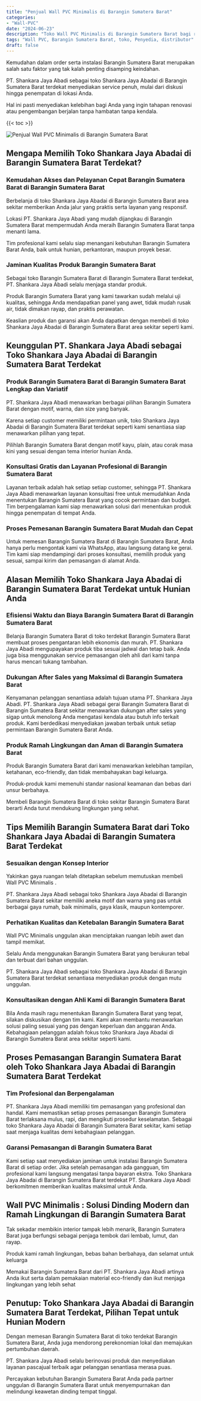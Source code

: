 ```yaml
---
title: "Penjual Wall PVC Minimalis di Barangin Sumatera Barat"
categories: 
- "Wall-PVC"
date: "2024-06-23"
description: "Toko Wall PVC Minimalis di Barangin Sumatera Barat bagi rumah, kantor, dan ritel. Material unggulan, pilihan motif, warna elegan, dengan servis penempatan ditangani oleh tim profesional serta jaminan resmi!|Layanan penjualan Wall PVC Minimalis di Barangin Sumatera Barat bagi keperluan hunian, perkantoran, atau ritel, dengan produk berkualitas dan pemasangan oleh teknisi profesional serta kepastian resmi.|Alternatif Wall PVC Minimalis di Barangin Sumatera Barat yang terpercaya untuk hunian, office, dan ritel, bersama produk unggulan dan instalasi ditangani oleh teknisi ahli dan kepastian resmi.|Penjualan Wall PVC Minimalis di Barangin Sumatera Barat untuk rumah, kantor, serta gerai, beserta produk terbaik dan instalasi dikerjakan oleh tim berpengalaman, dilengkapi beserta garansi resmi.}"
tags: "Wall PVC, Barangin Sumatera Barat, toko, Penyedia, distributor"
draft: false
---
```


Kemudahan dalam order serta instalasi Barangin Sumatera Barat merupakan salah satu faktor yang tak kalah penting disamping keindahan.

PT. Shankara Jaya Abadi sebagai toko Shankara Jaya Abadai di Barangin Sumatera Barat terdekat menyediakan service penuh, mulai dari diskusi hingga penempatan di lokasi Anda.

Hal ini pasti menyediakan kelebihan bagi Anda yang ingin tahapan renovasi atau pengembangan berjalan tanpa hambatan tanpa kendala.

{{< toc >}}

![Penjual Wall PVC Minimalis di Barangin Sumatera Barat](/images/Wall-PVC/Penjual-Wall-PVC-Minimalis-di-Barangin-Sumatera-Barat.png)


## Mengapa Memilih Toko Shankara Jaya Abadai di Barangin Sumatera Barat Terdekat?

### Kemudahan Akses dan Pelayanan Cepat Barangin Sumatera Barat di Barangin Sumatera Barat

Berbelanja di toko Shankara Jaya Abadai di Barangin Sumatera Barat area sekitar memberikan Anda jalur yang praktis serta layanan yang responsif.

Lokasi PT. Shankara Jaya Abadi yang mudah dijangkau di Barangin Sumatera Barat mempermudah Anda meraih Barangin Sumatera Barat tanpa menanti lama.

Tim profesional kami selalu siap menangani kebutuhan Barangin Sumatera Barat Anda, baik untuk hunian, perkantoran, maupun proyek besar.

### Jaminan Kualitas Produk Barangin Sumatera Barat

Sebagai toko Barangin Sumatera Barat di Barangin Sumatera Barat terdekat, PT. Shankara Jaya Abadi selalu menjaga standar produk.

Produk Barangin Sumatera Barat yang kami tawarkan sudah melalui uji kualitas, sehingga Anda mendapatkan panel yang awet, tidak mudah rusak air, tidak dimakan rayap, dan praktis perawatan.

Keaslian produk dan garansi akan Anda dapatkan dengan membeli di toko Shankara Jaya Abadai di Barangin Sumatera Barat area sekitar seperti kami.

## Keunggulan PT. Shankara Jaya Abadi sebagai Toko Shankara Jaya Abadai di Barangin Sumatera Barat Terdekat

### Produk Barangin Sumatera Barat di Barangin Sumatera Barat Lengkap dan Variatif

PT. Shankara Jaya Abadi menawarkan berbagai pilihan Barangin Sumatera Barat dengan motif, warna, dan size yang banyak.

Karena setiap customer memiliki permintaan unik, toko Shankara Jaya Abadai di Barangin Sumatera Barat terdekat seperti kami senantiasa siap menawarkan pilihan yang tepat.

Pilihlah Barangin Sumatera Barat dengan motif kayu, plain, atau corak masa kini yang sesuai dengan tema interior hunian Anda.

### Konsultasi Gratis dan Layanan Profesional di Barangin Sumatera Barat

Layanan terbaik adalah hak setiap setiap customer, sehingga PT. Shankara Jaya Abadi menawarkan layanan konsultasi free untuk memudahkan Anda menentukan Barangin Sumatera Barat yang cocok permintaan dan budget. Tim berpengalaman kami siap menawarkan solusi dari menentukan produk hingga penempatan di tempat Anda.

### Proses Pemesanan Barangin Sumatera Barat Mudah dan Cepat

Untuk memesan Barangin Sumatera Barat di Barangin Sumatera Barat, Anda hanya perlu mengontak kami via WhatsApp, atau langsung datang ke gerai. Tim kami siap mendampingi dari proses konsultasi, memilih produk yang sesuai, sampai kirim dan pemasangan di alamat Anda.

## Alasan Memilih Toko Shankara Jaya Abadai di Barangin Sumatera Barat Terdekat untuk Hunian Anda

### Efisiensi Waktu dan Biaya Barangin Sumatera Barat di Barangin Sumatera Barat

Belanja Barangin Sumatera Barat di toko terdekat Barangin Sumatera Barat membuat proses pengantaran lebih ekonomis dan murah. PT. Shankara Jaya Abadi mengupayakan produk tiba sesuai jadwal dan tetap baik. Anda juga bisa menggunakan service pemasangan oleh ahli dari kami tanpa harus mencari tukang tambahan.

### Dukungan After Sales yang Maksimal di Barangin Sumatera Barat

Kenyamanan pelanggan senantiasa adalah tujuan utama PT. Shankara Jaya Abadi. PT. Shankara Jaya Abadi sebagai gerai Barangin Sumatera Barat di Barangin Sumatera Barat sekitar menawarkan dukungan after sales yang sigap untuk menolong Anda mengatasi kendala atau butuh info terkait produk. Kami berdedikasi menyediakan jawaban terbaik untuk setiap permintaan Barangin Sumatera Barat Anda.

### Produk Ramah Lingkungan dan Aman di Barangin Sumatera Barat

Produk Barangin Sumatera Barat dari kami menawarkan kelebihan tampilan, ketahanan, eco-friendly, dan tidak membahayakan bagi keluarga.

Produk-produk kami memenuhi standar nasional keamanan dan bebas dari unsur berbahaya.

Membeli Barangin Sumatera Barat di toko sekitar Barangin Sumatera Barat berarti Anda turut mendukung lingkungan yang sehat.

## Tips Memilih Barangin Sumatera Barat dari Toko Shankara Jaya Abadai di Barangin Sumatera Barat Terdekat

### Sesuaikan dengan Konsep Interior 

Yakinkan gaya ruangan telah ditetapkan sebelum memutuskan membeli  Wall PVC Minimalis .

PT. Shankara Jaya Abadi sebagai toko Shankara Jaya Abadai di Barangin Sumatera Barat sekitar memiliki aneka motif dan warna yang pas untuk berbagai gaya rumah, baik minimalis, gaya klasik, maupun kontemporer.

### Perhatikan Kualitas dan Ketebalan Barangin Sumatera Barat

 Wall PVC Minimalis  unggulan akan menciptakan ruangan lebih awet dan tampil memikat.

Selalu Anda menggunakan Barangin Sumatera Barat yang berukuran tebal dan terbuat dari bahan unggulan.

PT. Shankara Jaya Abadi sebagai toko Shankara Jaya Abadai di Barangin Sumatera Barat terdekat senantiasa menyediakan produk dengan mutu unggulan.

### Konsultasikan dengan Ahli Kami di Barangin Sumatera Barat

Bila Anda masih ragu menentukan Barangin Sumatera Barat yang tepat, silakan diskusikan dengan tim kami. Kami akan membantu menawarkan solusi paling sesuai yang pas dengan keperluan dan anggaran Anda. Kebahagiaan pelanggan adalah fokus toko Shankara Jaya Abadai di Barangin Sumatera Barat area sekitar seperti kami.

## Proses Pemasangan Barangin Sumatera Barat oleh Toko Shankara Jaya Abadai di Barangin Sumatera Barat Terdekat

### Tim Profesional dan Berpengalaman

PT. Shankara Jaya Abadi memiliki tim pemasangan yang profesional dan handal. Kami memastikan setiap proses pemasangan Barangin Sumatera Barat terlaksana mulus, rapi, dan mengikuti prosedur keselamatan. Sebagai toko Shankara Jaya Abadai di Barangin Sumatera Barat sekitar, kami setiap saat menjaga kualitas demi kebahagiaan pelanggan.

### Garansi Pemasangan di Barangin Sumatera Barat

Kami setiap saat menyediakan jaminan untuk instalasi Barangin Sumatera Barat di setiap order. Jika setelah pemasangan ada gangguan, tim profesional kami langsung mengatasi tanpa bayaran ekstra. Toko Shankara Jaya Abadai di Barangin Sumatera Barat terdekat PT. Shankara Jaya Abadi berkomitmen memberikan kualitas maksimal untuk Anda.

##  Wall PVC Minimalis : Solusi Dinding Modern dan Ramah Lingkungan di Barangin Sumatera Barat

Tak sekadar membikin interior tampak lebih menarik, Barangin Sumatera Barat juga berfungsi sebagai penjaga tembok dari lembab, lumut, dan rayap.

Produk kami ramah lingkungan, bebas bahan berbahaya, dan selamat untuk keluarga

Memakai Barangin Sumatera Barat dari PT. Shankara Jaya Abadi artinya Anda ikut serta dalam pemakaian material eco-friendly dan ikut menjaga lingkungan yang lebih sehat

## Penutup: Toko Shankara Jaya Abadai di Barangin Sumatera Barat Terdekat, Pilihan Tepat untuk Hunian Modern

Dengan memesan Barangin Sumatera Barat di toko terdekat Barangin Sumatera Barat, Anda juga mendorong perekonomian lokal dan memajukan pertumbuhan daerah.

PT. Shankara Jaya Abadi selalu berinovasi produk dan menyediakan layanan pascajual terbaik agar pelanggan senantiasa merasa puas.

Percayakan kebutuhan Barangin Sumatera Barat Anda pada partner unggulan di Barangin Sumatera Barat untuk menyempurnakan dan melindungi keawetan dinding tempat tinggal.